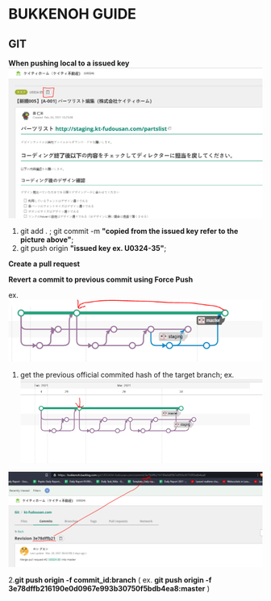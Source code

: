 # BUKKENOH GUIDE

## GIT

__When pushing local to a issued key__
![image info](./images/img_wiki_backlog_git_steps.png)

1. git add . ; git commit -m  __"copied from the issued key refer to the picture above"__;
2. git push origin  __"issued key ex. U0324-35"__;

__Create a pull request__

__Revert a commit to previous commit using Force Push__

ex.
![image info](./images/img_wiki_backlog_git_forcepush.png)

1. get the previous official commited hash of the target branch;
ex.
![image info](./images/img_wiki_backlog_git_prevhash01.png)

![image info](./images/img_wiki_backlog_git_prevhash02.png)

2.__git push origin -f commit_id:branch__ ( ex. __git push origin -f 3e78dffb216190e0d0967e993b30750f5bdb4ea8:master__  )